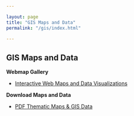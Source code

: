 ```yaml
---

layout: page
title: "GIS Maps and Data"
permalink: "/gis/index.html"
    
---
```


## GIS Maps and Data


**Webmap Gallery**

- [Interactive Web Maps and Data Visualizations](/gis/map-gallery.html)

**Download Maps and Data**

- [PDF Thematic Maps & GIS Data](/gis/thematic-maps-gis-data.html)


